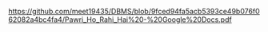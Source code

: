 <embed> https://github.com/meet19435/DBMS/blob/9fced94fa5acb5393ce49b076f062082a4bc4fa4/Pawri_Ho_Rahi_Hai%20-%20Google%20Docs.pdf </embed>
